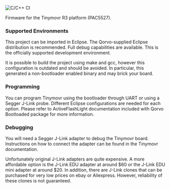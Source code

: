 ![C/C++ CI](https://github.com/yconst/Tinymovr-Firmware/workflows/C/C++%20CI/badge.svg)

Firmware for the Tinymovr R3 platform (PAC5527).

### Supported Environments

This project can be imported in Eclipse. The Qorvo-supplied Eclipse distribution is recommended. Full debug capabilities are available. This is the officially supported development environment.

It is possible to build the project using make and gcc, however this configuration is outdated and should be avoided. In particular, this generated a non-bootloader enabled binary and may brick your board.


### Programming

You can program Tinymovr using the bootloader through UART or using a Segger J-Link probe. Different Eclipse configurations are needed for each option. Please refer to ActiveFlashLight documentation included with Qorvo Bootloaded package for more information.


### Debugging

You will need a Segger J-Link adapter to debug the Tinymovr board. Instructions on how to connect the adapter can be found in the Tinymovr documentation.

Unfortunately original J-Link adapters are quite expensive. A more affordable option is the J-Link EDU adapter at around $60 or the J-Link EDU mini adapter at around $20. In addition, there are J-Link clones that can be purchased for very low prices on ebay or Aliexpress. However, reliability of these clones is not guaranteed.
